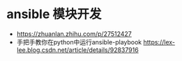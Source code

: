 # ansible 模块开发
* https://zhuanlan.zhihu.com/p/27512427
* 手把手教你在python中运行ansible-playbook https://lex-lee.blog.csdn.net/article/details/92837916
